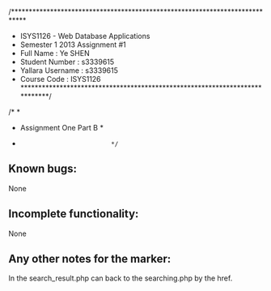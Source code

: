 /****************************************************************************
* ISYS1126 - Web Database Applications
* Semester 1 2013 Assignment #1
* Full Name        : Ye SHEN
* Student Number   : s3339615
* Yallara Username : s3339615
* Course Code      : ISYS1126
****************************************************************************/

/*                              *
 *    Assignment One Part B     *
 *                              */

Known bugs:
-----------
None


Incomplete functionality:
-------------------------
None


Any other notes for the marker:
-------------------------------
In the search_result.php can back to the searching.php by the href.
 
 


